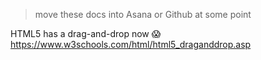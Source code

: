 > move these docs into Asana or Github at some point


HTML5 has a drag-and-drop now 😱
https://www.w3schools.com/html/html5_draganddrop.asp